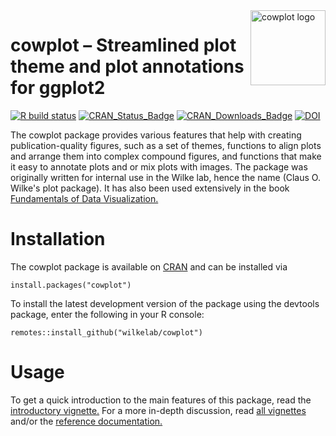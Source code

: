 <img width="120px" alt="cowplot logo" align="right" src="man/figures/logo.png">

# cowplot – Streamlined plot theme and plot annotations for ggplot2

<!-- badges: start -->
[![R build status](https://github.com/wilkelab/cowplot/workflows/R-CMD-check/badge.svg)](https://github.com/wilkelab/cowplot/actions)
[![CRAN\_Status\_Badge](https://www.r-pkg.org/badges/version/cowplot)](https://CRAN.R-project.org/package=cowplot)
[![CRAN\_Downloads\_Badge](https://cranlogs.r-pkg.org/badges/cowplot)](https://cranlogs.r-pkg.org/downloads/total/last-month/cowplot)
[![DOI](https://zenodo.org/badge/DOI/10.5281/zenodo.2533860.svg)](https://doi.org/10.5281/zenodo.2533860)

<!-- badges: end -->

The cowplot package provides various features that help with creating publication-quality figures, such as a set of themes, functions to align plots and arrange them into complex compound figures, and functions that make it easy to annotate plots and or mix plots with images. The package was originally written for internal use in the Wilke lab, hence the name (Claus O. Wilke's plot package). It has also been used extensively in the book  [Fundamentals of Data Visualization.](https://clauswilke.com/dataviz/)

# Installation

The cowplot package is available on [CRAN](https://cran.r-project.org/package=cowplot) and can be installed via

    install.packages("cowplot")
    
To install the latest development version of the package using the devtools package, enter the following in your R console:

    remotes::install_github("wilkelab/cowplot")

# Usage

To get a quick introduction to the main features of this package, read the [introductory vignette.](https://wilkelab.org/cowplot/articles/introduction.html) For a more in-depth discussion, read [all vignettes](https://wilkelab.org/cowplot/articles/index.html) and/or the [reference documentation.](https://wilkelab.org/cowplot/reference/index.html)

